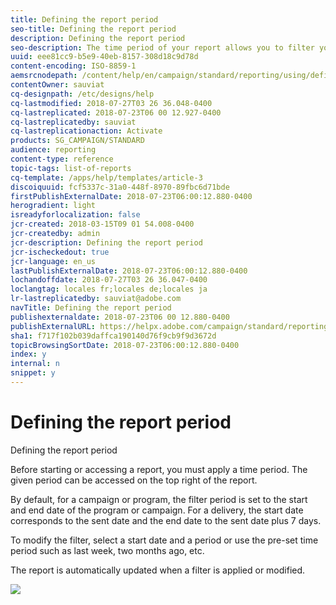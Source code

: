 ```yaml
---
title: Defining the report period
seo-title: Defining the report period
description: Defining the report period
seo-description: The time period of your report allows you to filter your data depending on the chosen dates.
uuid: eee81cc9-b5e9-40eb-8157-308d18c9d78d
content-encoding: ISO-8859-1
aemsrcnodepath: /content/help/en/campaign/standard/reporting/using/defining-the-report-period
contentOwner: sauviat
cq-designpath: /etc/designs/help
cq-lastmodified: 2018-07-27T03 26 36.048-0400
cq-lastreplicated: 2018-07-23T06 00 12.927-0400
cq-lastreplicatedby: sauviat
cq-lastreplicationaction: Activate
products: SG_CAMPAIGN/STANDARD
audience: reporting
content-type: reference
topic-tags: list-of-reports
cq-template: /apps/help/templates/article-3
discoiquuid: fcf5337c-31a0-448f-8970-89fbc6d71bde
firstPublishExternalDate: 2018-07-23T06:00:12.880-0400
herogradient: light
isreadyforlocalization: false
jcr-created: 2018-03-15T09 01 54.008-0400
jcr-createdby: admin
jcr-description: Defining the report period
jcr-ischeckedout: true
jcr-language: en_us
lastPublishExternalDate: 2018-07-23T06:00:12.880-0400
lochandoffdate: 2018-07-27T03 26 36.047-0400
loclangtag: locales fr;locales de;locales ja
lr-lastreplicatedby: sauviat@adobe.com
navTitle: Defining the report period
publishexternaldate: 2018-07-23T06 00 12.880-0400
publishExternalURL: https://helpx.adobe.com/campaign/standard/reporting/using/defining-the-report-period.html
sha1: f717f102b039daffca190140d76f9cb9f9d3672d
topicBrowsingSortDate: 2018-07-23T06:00:12.880-0400
index: y
internal: n
snippet: y
---
```


# Defining the report period

Defining the report period

Before starting or accessing a report, you must apply a time period. The given period can be accessed on the top right of the report.

By default, for a campaign or program, the filter period is set to the start and end date of the program or campaign. For a delivery, the start date corresponds to the sent date and the end date to the sent date plus 7 days.

To modify the filter, select a start date and a period or use the pre-set time period such as last week, two months ago, etc.

The report is automatically updated when a filter is applied or modified.

![](assets/campaign_reports_5.png)

